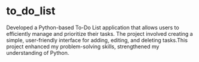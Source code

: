 # to_do_list
Developed a Python-based To-Do List application that allows users to efficiently manage and prioritize their tasks. The project involved creating a simple, user-friendly interface for adding, editing, and deleting tasks.This project enhanced my problem-solving skills, strengthened my understanding of Python.
